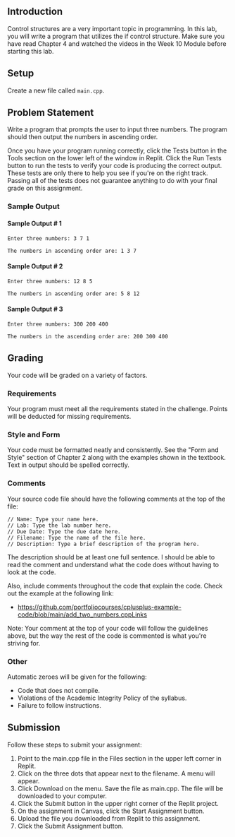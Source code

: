 ## Introduction
Control structures are a very important topic in programming. In this lab, you will write a program that utilizes the if control structure. Make sure you have read Chapter 4 and watched the videos in the Week 10 Module before starting this lab. 

## Setup
Create a new file called `main.cpp`.

## Problem Statement

Write a program that prompts the user to input three numbers. The program should then output the numbers in ascending order.

Once you have your program running correctly, click the Tests button in the Tools section on the lower left of the window in Replit. Click the Run Tests button to run the tests to verify your code is producing the correct output. These tests are only there to help you see if you're on the right track. Passing all of the tests does not guarantee anything to do with your final grade on this assignment.

### Sample Output
#### Sample Output # 1
```
Enter three numbers: 3 7 1

The numbers in ascending order are: 1 3 7
```

#### Sample Output # 2
```
Enter three numbers: 12 8 5

The numbers in ascending order are: 5 8 12
```
#### Sample Output # 3
```
Enter three numbers: 300 200 400

The numbers in the ascending order are: 200 300 400
```
## Grading
Your code will be graded on a variety of factors.

### Requirements
Your program must meet all the requirements stated in the challenge. Points will be deducted for missing requirements. 

### Style and Form
Your code must be formatted neatly and consistently. See the "Form and Style" section of Chapter 2 along with the examples shown in the textbook.
Text in output should be spelled correctly.

### Comments
Your source code file should have the following comments at the top of the file:
```
// Name: Type your name here.
// Lab: Type the lab number here.
// Due Date: Type the due date here.
// Filename: Type the name of the file here.
// Description: Type a brief description of the program here.
```

The description should be at least one full sentence. I should be able to read the comment and understand what the code does without having to look at the code.

Also, include comments throughout the code that explain the code. Check out the example at the following link:

- https://github.com/portfoliocourses/cplusplus-example-code/blob/main/add_two_numbers.cppLinks 

Note: Your comment at the top of your code will follow the guidelines above, but the way the rest of the code is commented is what you're striving for.

### Other
Automatic zeroes will be given for the following:

- Code that does not compile.
- Violations of the Academic Integrity Policy of the syllabus.
- Failure to follow instructions.

## Submission

Follow these steps to submit your assignment:

1. Point to the main.cpp file in the Files section in the upper left corner in Replit.
2. Click on the three dots that appear next to the filename. A menu will appear.
3. Click Download on the menu. Save the file as main.cpp. The file will be downloaded to your computer.
4. Click the Submit button in the upper right corner of the Replit project. 
5. On the assignment in Canvas, click the Start Assignment button.
6. Upload the file you downloaded from Replit to this assignment.
7. Click the Submit Assignment button.